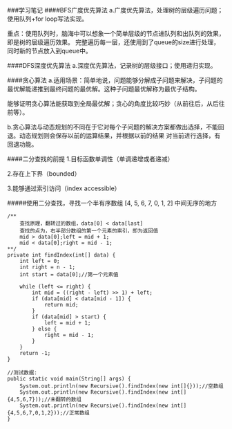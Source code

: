 ###学习笔记
####BFS广度优先算法
a.广度优先算法，处理树的层级遍历问题；使用队列+for loop写法实现。

重点：使用队列时，脑海中可以想象一个简单层级的节点进队列和出队列的效果，即是树的层级遍历效果。
    完整遍历每一层，还使用到了queue的size进行处理，同时新的节点放入到queue中。
    
####DFS深度优先算法
a.深度优先算法，记录树的层级接口；使用递归实现。
   
    
    
####贪心算法
a.适用场景：简单地说，问题能够分解成子问题来解决，子问题的最优解能递推到最终问题的最优解。这种子问题最优解称为最优子结构。

能够证明贪心算法能获取到全局最优解；贪心的角度比较巧妙（从前往后，从后往前等）。

b.贪心算法与动态规划的不同在于它对每个子问题的解决方案都做出选择，不能回退。动态规划则会保存以前的运算结果，并根据以前的结果
对当前进行选择，有回退功能。
    
####二分查找的前提
1.目标函数单调性（单调递增或者递减）

2.存在上下界（bounded）

3.能够通过索引访问（index accessible）
    

#####使用二分查找，寻找一个半有序数组 [4, 5, 6, 7, 0, 1, 2] 中间无序的地方

````
/** 
    查找原理，翻转过的数组，data[0] < data[last]
    查找的点为，右半部分数组的第一个元素的索引，即为返回值
    mid > data[0];left = mid + 1;
    mid < data[0];right = mid - 1;
**/
private int findIndex(int[] data) {
    int left = 0;
    int right = n - 1;
    int start = data[0];//第一个元素值
    
    while (left <= right) {
        int mid = ((right - left) >> 1) + left;
        if (data[mid] < data[mid - 1]) {
            return mid;
        } 
        if (data[mid] > start) {
            left = mid + 1;
        } else {
            right = mid - 1;
        }
    }
    return -1;
}

//测试数据:
public static void main(String[] args) {
    System.out.println(new Recursive().findIndex(new int[]{}));//空数组
    System.out.println(new Recursive().findIndex(new int[]{4,5,6,7}));//未翻转的数组
    System.out.println(new Recursive().findIndex(new int[]{4,5,6,7,0,1,2}));//正常数组
}